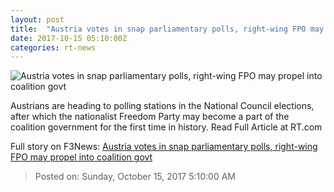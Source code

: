 ```yaml
---
layout: post
title:  "Austria votes in snap parliamentary polls, right-wing FPO may propel into coalition govt"
date: 2017-10-15 05:10:00Z
categories: rt-news
---
```


![Austria votes in snap parliamentary polls, right-wing FPO may propel into coalition govt](https://cdni.rt.com/files/2017.10/article/59e2c621fc7e9359318b4567.jpg)

Austrians are heading to polling stations in the National Council elections, after which the nationalist Freedom Party may become a part of the coalition government for the first time in history. Read Full Article at RT.com


Full story on F3News: [Austria votes in snap parliamentary polls, right-wing FPO may propel into coalition govt](http://www.f3nws.com/n/gAvPkD)

> Posted on: Sunday, October 15, 2017 5:10:00 AM
